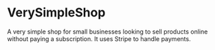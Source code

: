# VerySimpleShop
A very simple shop for small businesses looking to sell products online without paying a subscription. It uses Stripe to handle payments.

